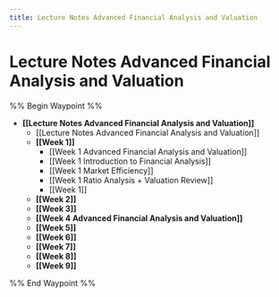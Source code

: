 ```yaml
---
title: Lecture Notes Advanced Financial Analysis and Valuation
---
```


# Lecture Notes Advanced Financial Analysis and Valuation

%% Begin Waypoint %%

- **[[Lecture Notes Advanced Financial Analysis and Valuation]]**
	- [[Lecture Notes Advanced Financial Analysis and Valuation]]
	- **[[Week 1]]**
		- [[Week 1 Advanced Financial Analysis and Valuation]]
		- [[Week 1 Introduction to Financial Analysis]]
		- [[Week 1 Market Efficiency]]
		- [[Week 1 Ratio Analysis + Valuation Review]]
		- [[Week 1]]
	- **[[Week 2]]**
	- **[[Week 3]]**
	- **[[Week 4 Advanced Financial Analysis and Valuation]]**
	- **[[Week 5]]**
	- **[[Week 6]]**
	- **[[Week 7]]**
	- **[[Week 8]]**
	- **[[Week 9]]**

%% End Waypoint %%